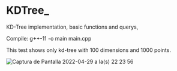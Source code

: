 # KDTree_
KD-Tree implementation, basic functions and querys, 

Compile: g++-11 -o main main.cpp

This test shows only kd-tree with 100 dimensions and 1000 points.

![Captura de Pantalla 2022-04-29 a la(s) 22 23 56](https://user-images.githubusercontent.com/5533202/166088673-20e4e898-39dc-4083-ba54-9a7a75b3deaf.png)
